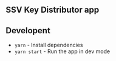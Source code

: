 ## SSV Key Distributor app

## Developent

- `yarn` - Install dependencies
- `yarn start` - Run the app in dev mode

